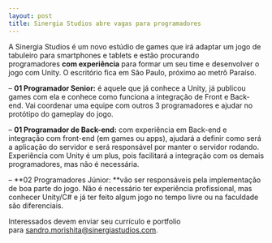 ```yaml
---
layout: post
title: Sinergia Studios abre vagas para programadores
---
```


A Sinergia Studios é um novo estúdio de games que irá adaptar um jogo de tabuleiro para smartphones e tablets e estão procurando programadores **com experiência** para formar um seu time e desenvolver o jogo com Unity. O escritório fica em São Paulo, próximo ao metrô Paraíso.

– **01 Programador Senior:** é aquele que já conhece a Unity, já publicou games com ela e conhece como funciona a integração de Front e Back-end. Vai coordenar uma equipe com outros 3 programadores e ajudar no protótipo do gameplay do jogo.

– **01 Programador de Back-end:** com experiência em Back-end e integração com front-end (em games ou apps), ajudará a definir como será a aplicação do servidor e será responsável por manter o servidor rodando. Experiência com Unity é um plus, pois facilitará a integração com os demais programadores, mas não é necessária.

– **02 Programadores Júnior: **vão ser responsáveis pela implementação de boa parte do jogo. Não é necessário ter experiência profissional, mas conhecer Unity/C# e já ter feito algum jogo no tempo livre ou na faculdade são diferenciais.

Interessados devem enviar seu currículo e portfolio para [sandro.morishita@sinergiastudios.com](mailto:sandro.morishita@sinergiastudios.com "Sandro").
